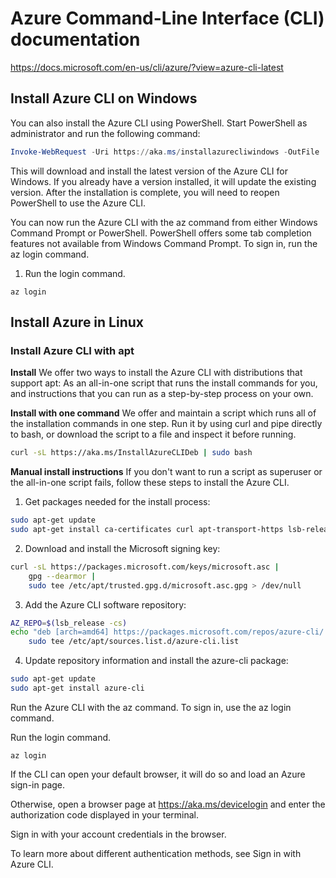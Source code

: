 # Azure Command-Line Interface (CLI) documentation

https://docs.microsoft.com/en-us/cli/azure/?view=azure-cli-latest


## Install Azure CLI on Windows

You can also install the Azure CLI using PowerShell. Start PowerShell as administrator and run the following command:

```PowerShell
Invoke-WebRequest -Uri https://aka.ms/installazurecliwindows -OutFile .\AzureCLI.msi; Start-Process msiexec.exe -Wait -ArgumentList '/I AzureCLI.msi /quiet'; rm .\AzureCLI.msi
```

This will download and install the latest version of the Azure CLI for Windows. If you already have a version installed, it will update the existing version. After the installation is complete, you will need to reopen PowerShell to use the Azure CLI.

You can now run the Azure CLI with the az command from either Windows Command Prompt or PowerShell. PowerShell offers some tab completion features not available from Windows Command Prompt. To sign in, run the az login command.

1. Run the login command.

```AzureCLI
az login
```


## Install Azure in Linux



### Install Azure CLI with apt

**Install**
We offer two ways to install the Azure CLI with distributions that support apt: As an all-in-one script that runs the install commands for you, and instructions that you can run as a step-by-step process on your own.

**Install with one command**
We offer and maintain a script which runs all of the installation commands in one step. Run it by using curl and pipe directly to bash, or download the script to a file and inspect it before running.


```Bash
curl -sL https://aka.ms/InstallAzureCLIDeb | sudo bash
```

**Manual install instructions**
If you don't want to run a script as superuser or the all-in-one script fails, follow these steps to install the Azure CLI.

1. Get packages needed for the install process:

```Bash
sudo apt-get update
sudo apt-get install ca-certificates curl apt-transport-https lsb-release gnupg
```

2. Download and install the Microsoft signing key:

```Bash
curl -sL https://packages.microsoft.com/keys/microsoft.asc |
    gpg --dearmor |
    sudo tee /etc/apt/trusted.gpg.d/microsoft.asc.gpg > /dev/null
```

3. Add the Azure CLI software repository:

```Bash
AZ_REPO=$(lsb_release -cs)
echo "deb [arch=amd64] https://packages.microsoft.com/repos/azure-cli/ $AZ_REPO main" |
    sudo tee /etc/apt/sources.list.d/azure-cli.list
```
4. Update repository information and install the azure-cli package:

```Bash
sudo apt-get update
sudo apt-get install azure-cli
```

Run the Azure CLI with the az command. To sign in, use the az login command.

Run the login command.
```Azure CLI
az login
```

If the CLI can open your default browser, it will do so and load an Azure sign-in page.

Otherwise, open a browser page at https://aka.ms/devicelogin and enter the authorization code displayed in your terminal.

Sign in with your account credentials in the browser.

To learn more about different authentication methods, see Sign in with Azure CLI.